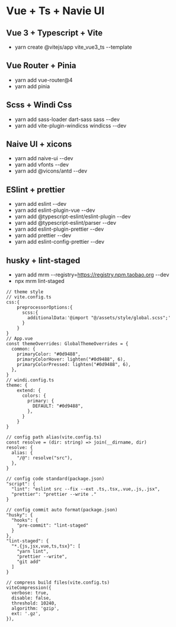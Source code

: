 # Vue + Ts + Navie UI

## Vue 3 + Typescript + Vite

- yarn create @vitejs/app vite_vue3_ts --template

## Vue Router + Pinia

- yarn add vue-router@4
- yarn add pinia

## Scss + Windi Css

- yarn add sass-loader dart-sass sass --dev
- yarn add vite-plugin-windicss windicss --dev

## Naive UI + xicons

- yarn add naive-ui --dev
- yarn add vfonts --dev
- yarn add @vicons/antd --dev

## ESlint + prettier

- yarn add eslint --dev
- yarn add eslint-plugin-vue --dev
- yarn add @typescript-eslint/eslint-plugin --dev
- yarn add @typescript-eslint/parser --dev
- yarn add eslint-plugin-prettier --dev
- yarn add prettier --dev
- yarn add eslint-config-prettier --dev

## husky + lint-staged
- yarn add mrm --registry=https://registry.npm.taobao.org --dev
- npx mrm lint-staged

```
// theme style
// vite.config.ts
css:{
    preprocessorOptions:{
      scss:{
        additionalData:'@import "@/assets/style/global.scss";'
      }
    }
}
// App.vue
const themeOverrides: GlobalThemeOverrides = {
  common: {
    primaryColor: "#0d9488",
    primaryColorHover: lighten("#0d9488", 6),
    primaryColorPressed: lighten("#0d9488", 6),
  },
}
// windi.config.ts
theme: {
    extend: {
      colors: {
        primary: {
          DEFAULT: "#0d9488",
        },
      }
    }
}      
```

```
// config path alias(vite.config.ts)
const resolve = (dir: string) => join(__dirname, dir)
resolve: {
  alias: {
    "/@": resolve("src"),
  },
}
```

```
// config code standard(package.json)
"script": {
  "lint": "eslint src --fix --ext .ts,.tsx,.vue,.js,.jsx",
  "prettier": "prettier --write ."
}
```

```
// config commit auto format(package.json)
"husky": {
  "hooks": {
    "pre-commit": "lint-staged"
  }
},
"lint-staged": {
  "*.{js,jsx,vue,ts,tsx}": [
    "yarn lint",
    "prettier --write",
    "git add"
  ]
}
```

```
// compress build files(vite.config.ts)
viteCompression({
  verbose: true,
  disable: false,
  threshold: 10240,
  algorithm: 'gzip',
  ext: '.gz',
}),
```